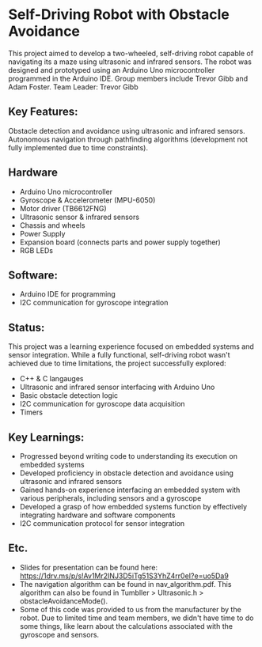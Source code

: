 # Self-Driving Robot with Obstacle Avoidance

This project aimed to develop a two-wheeled, self-driving robot capable of navigating its a maze using ultrasonic and infrared sensors. The robot was designed and prototyped using an Arduino Uno microcontroller programmed in the Arduino IDE. Group members include Trevor Gibb and Adam Foster. Team Leader: Trevor Gibb


## Key Features:

Obstacle detection and avoidance using ultrasonic and infrared sensors.
Autonomous navigation through pathfinding algorithms (development not fully implemented due to time constraints).


## Hardware

* Arduino Uno microcontroller
* Gyroscope & Accelerometer (MPU-6050)
* Motor driver (TB6612FNG)
* Ultrasonic sensor & infrared sensors
* Chassis and wheels
* Power Supply
* Expansion board (connects parts and power supply together)
* RGB LEDs


## Software:

* Arduino IDE for programming
* I2C communication for gyroscope integration


## Status:

This project was a learning experience focused on embedded systems and sensor integration. While a fully functional, self-driving robot wasn't achieved due to time limitations, the project successfully explored:

* C++ & C langauges
* Ultrasonic and infrared sensor interfacing with Arduino Uno
* Basic obstacle detection logic
* I2C communication for gyroscope data acquisition
* Timers


## Key Learnings:

* Progressed beyond writing code to understanding its execution on embedded systems
* Developed proficiency in obstacle detection and avoidance using ultrasonic and infrared sensors
* Gained hands-on experience interfacing an embedded system with various peripherals, including sensors and a gyroscope
* Developed a grasp of how embedded systems function by effectively integrating hardware and software components
* I2C communication protocol for sensor integration


## Etc.

* Slides for presentation can be found here: https://1drv.ms/p/s!Av1Mr2INJ3D5iTg51S3YhZ4rr0eI?e=uo5Da9
* The navigation algorithm can be found in nav_algorithm.pdf. This algorithm can also be found in Tumbller > Ultrasonic.h > obstacleAvoidanceMode().
* Some of this code was provided to us from the manufacturer by the robot. Due to limited time and team members, we didn't have time to do some things, like learn about the calculations associated with the gyroscope and sensors.
